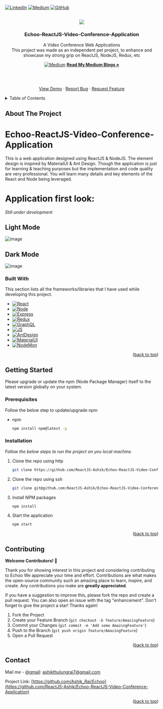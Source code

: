 [![LinkedIn][linkedin-shield]][linkedin-url] [![Medium][medium]][medium-url] [![GitHub][gitHub]][gitHub-url] 

<!-- PROJECT LOGO -->
<br />
<div align="center">  
 <img src="https://github.com/ReactJS-Ashik/Echoo-ReactJS-Video-Conference-Application/assets/41672214/2087819d-0458-42b2-85f0-bcdb135cb478" />
  <h3 align="center">Echoo-ReactJS-Video-Conference-Application</h3>
  <p align="center">
    A Video Conference Web Applications
    <br />
    This project was made as an independent pet project, to enhance and showcase my strong grip on ReactJS, NodeJS, Redux, etc
    <br/>
  </p>
  
   [![Medium][medium]][medium-url] <a href="https://medium.com/@ashikthulungrai7"><strong>Read My Medium Blogs »</strong></a>
</div>

<br />
<br />
<div align="center"> 
  <p>
    <a href="https://github.com/ReactJS-Ashik/Echoo-ReactJS-Video-Conference-Application">View Demo</a>
    ·
    <a href="https://github.com/ReactJS-Ashik/Echoo-ReactJS-Video-Conference-Application/issues">Report Bug</a>
    ·
    <a href="https://github.com/ReactJS-Ashik/Echoo-ReactJS-Video-Conference-Application/issues">Request Feature</a>
  </p>
</div>



<!-- TABLE OF CONTENTS -->
<details>
  <summary>Table of Contents</summary>
  <ol>
    <li>
      <a href="#about-the-project">About The Project</a>
      <ul>
        <li><a href="#built-with">Built With</a></li>
      </ul>
    </li>
    <li>
      <a href="#getting-started">Getting Started</a>
      <ul>
        <li><a href="#prerequisites">Prerequisites</a></li>
        <li><a href="#installation">Installation</a></li>
      </ul>
    </li>
    <li><a href="#usage">Usage</a></li>
    <li><a href="#contributing">Contributing</a></li>
    <li><a href="#contact">Contact</a></li>
  </ol>
</details>

<!-- ABOUT THE PROJECT -->
## About The Project
# Echoo-ReactJS-Video-Conference-Application
This is a web application designed using ReactJS &amp; NodeJS. The element design is inspired by MaterialUI & Ant Design. Though the application is just for learning & teaching purposes but the implementation and code quality are very professional. You will learn many details and key elements of the React and Node being leveraged.


# Application first look:
_Still under development_
## Light Mode
![image](https://github.com/ReactJS-Ashik/Echoo-ReactJS-Video-Conference-Application/assets/41672214/69a368cb-020c-4fb1-9569-7a2da2db9fab)

## Dark Mode
![image](https://github.com/ReactJS-Ashik/Echoo-ReactJS-Video-Conference-Application/assets/41672214/7ab2a7f9-a62b-442c-9957-a23bc696cbe3)


### Built With

This section lists all the frameworks/libraries that I have used while developing this project. 

* [![React][React.js]][React-url]
* [![Node][Node.js]][Node-url]
* [![Express][Express.js]][Express-url]
* [![Redux][redux]][Redux-url]
* [![GraphQL][graphQL]][GraphQL-url]
* [![JS][JavaScript]][JavaScript-url]
* [![AntDesign][Ant-Design]][Ant-url]
* [![MaterialUI][MUI]][MUI-url]
* [![NodeMon][nodemon]][Nodemon-url]

<p align="right">(<a href="#readme-top">back to top</a>)</p>



<!-- GETTING STARTED -->
## Getting Started

Please upgrade or update the npm (Node Package Manager) itself to the latest version globally on your system.

### Prerequisites

Follow the below step to update/upgrade npm
* npm
  ```sh
  npm install npm@latest -g
  ```

### Installation

_Follow the below steps to run the project on you local machine._

1. Clone the repo using http
   ```sh
   git clone https://github.com/ReactJS-Ashik/Echoo-ReactJS-Video-Conference-Application.git
   ```

2. Clone the repo using ssh
   ```sh
   git clone git@github.com:ReactJS-Ashik/Echoo-ReactJS-Video-Conference-Application.git
   ```
   
3. Install NPM packages
   ```sh
   npm install
   ```
4. Start the application
   ```sh
   npm start
   ```

<p align="right">(<a href="#readme-top">back to top</a>)</p>




<!-- CONTRIBUTING -->
## Contributing

**Welcome Contributors! 🚀**

Thank you for showing interest in this project and considering contributing to Echoo We appreciate your time and effort.
Contributions are what makes the open-source community such an amazing place to learn, inspire, and create. Any contributions you make are **greatly appreciated**.

If you have a suggestion to improve this, please fork the repo and create a pull request. You can also open an issue with the tag "enhancement".
Don't forget to give the project a star! Thanks again!

1. Fork the Project
2. Create your Feature Branch (`git checkout -b feature/AmazingFeature`)
3. Commit your Changes (`git commit -m 'Add some AmazingFeature'`)
4. Push to the Branch (`git push origin feature/AmazingFeature`)
5. Open a Pull Request

<p align="right">(<a href="#readme-top">back to top</a>)</p>




<!-- CONTACT -->
## Contact

Mail me - [@gmail](mailto:ashikthulungrai7@gmail.com): ashikthulungrai7@gmail.com

Project Link: [https://github.com/Ashik_Rai/Echoo](https://github.com/ReactJS-Ashik/Echoo-ReactJS-Video-Conference-Application)

<p align="right">(<a href="#readme-top">back to top</a>)</p>




<!-- MARKDOWN LINKS & IMAGES -->
<!-- https://www.markdownguide.org/basic-syntax/#reference-style-links -->
[ProjectName]: Echoo-ReactJS-Video-Conference-Application

[issues-shield]: https://img.shields.io/github/issues/othneildrew/Best-README-Template.svg?style=for-the-badge
[issues-url]: https://github.com/ReactJS-Ashik/Echoo-ReactJS-Video-Conference-Application/issues

[linkedin-shield]: https://img.shields.io/badge/-LinkedIn-black.svg?style=for-the-badge&logo=linkedin&colorB=555
[linkedin-url]: https://www.linkedin.com/in/ashik-rai/

[product-screenshot]: images/screenshot.png

[React.js]: https://img.shields.io/badge/React-20232A?style=for-the-badge&logo=react&logoColor=61DAFB
[React-url]: https://reactjs.org/

[Node.js]: https://img.shields.io/badge/node.js-6DA55F?style=for-the-badge&logo=node.js&logoColor=white
[Node-url]: https://nodejs.org/docs/latest/api/

[JavaScript]: https://img.shields.io/badge/javascript-%23323330.svg?style=for-the-badge&logo=javascript&logoColor=%23F7DF1E
[JavaScript-url]: https://developer.mozilla.org/en-US/docs/Web/javascript

[Ant-Design]: https://img.shields.io/badge/-AntDesign-%230170FE?style=for-the-badge&logo=ant-design&logoColor=white
[Ant-url]: https://ant.design/

[MUI]: https://img.shields.io/badge/MUI-%230081CB.svg?style=for-the-badge&logo=mui&logoColor=white
[MUI-url]: https://mui.com/

[Express.js]: https://img.shields.io/badge/express.js-%23404d59.svg?style=for-the-badge&logo=express&logoColor=%2361DAFB
[Express-url]: https://expressjs.com/

[nodemon]: https://img.shields.io/badge/NODEMON-%23323330.svg?style=for-the-badge&logo=nodemon&logoColor=%BBDEAD
[Nodemon-url]: https://nodemon.io/

[redux]: https://img.shields.io/badge/redux-%23593d88.svg?style=for-the-badge&logo=redux&logoColor=white
[Redux-url]: https://redux.js.org/

[graphQL]: https://img.shields.io/badge/-GraphQL-E10098?style=for-the-badge&logo=graphql&logoColor=white
[GraphQL-url]: https://graphql.org/

[medium]: https://img.shields.io/badge/Medium-12100E?style=for-the-badge&logo=medium&logoColor=white
[medium-url]: https://medium.com/@ashikthulungrai7

[gitHub]: https://img.shields.io/badge/github-%23121011.svg?style=for-the-badge&logo=github&logoColor=white
[gitHub-url]: https://github.com/ReactJS-Ashik
